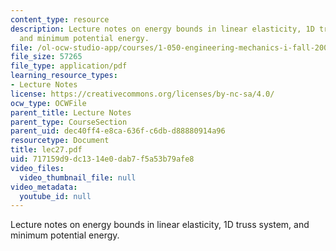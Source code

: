 ```yaml
---
content_type: resource
description: Lecture notes on energy bounds in linear elasticity, 1D truss system,
  and minimum potential energy.
file: /ol-ocw-studio-app/courses/1-050-engineering-mechanics-i-fall-2007/717159d9dc1314e0dab7f5a53b79afe8_lec27.pdf
file_size: 57265
file_type: application/pdf
learning_resource_types:
- Lecture Notes
license: https://creativecommons.org/licenses/by-nc-sa/4.0/
ocw_type: OCWFile
parent_title: Lecture Notes
parent_type: CourseSection
parent_uid: dec40ff4-e8ca-636f-c6db-d88880914a96
resourcetype: Document
title: lec27.pdf
uid: 717159d9-dc13-14e0-dab7-f5a53b79afe8
video_files:
  video_thumbnail_file: null
video_metadata:
  youtube_id: null
---
```

Lecture notes on energy bounds in linear elasticity, 1D truss system, and minimum potential energy.